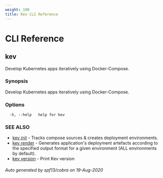 ```yaml
---
weight: 100
title: Kev CLI Reference
---
```

# CLI Reference

## kev

Develop Kubernetes apps iteratively using Docker-Compose.

### Synopsis

Develop Kubernetes apps iteratively using Docker-Compose.

### Options

```
  -h, --help   help for kev
```

### SEE ALSO

* [kev init](kev_init.md)	 - Tracks compose sources & creates deployment environments.
* [kev render](kev_render.md)	 - Generates application's deployment artefacts according to the specified output format for a given environment (ALL environments by default).
* [kev version](kev_version.md)	 - Print Kev version

###### Auto generated by spf13/cobra on 19-Aug-2020
